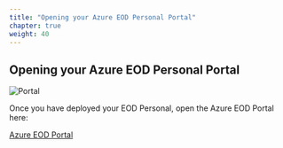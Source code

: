 ```yaml
---
title: "Opening your Azure EOD Personal Portal"
chapter: true
weight: 40
---
```

## Opening your Azure EOD Personal Portal ##

![Portal](/images/file_1586363225629_pec-portal.png)

Once you have deployed your EOD Personal, open the Azure EOD Portal here:

[Azure EOD Portal](https://portal-1007-westus2.prod001.genesysengage.com/)


